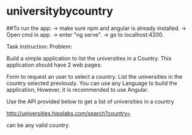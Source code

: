 # universitybycountry

##To run the app:
-> make sure npm and angular is already installed.
-> Open cmd in app.
-> enter "ng serve".
-> go to localhost:4200.

Task instruction:
Problem:

Build a simple application to list the universities in a Country. This application should have 2 web pages:

Form to request an user to select a country.
List the universities in the country selected previously.
You can use any Language to build the application, However, it is recommended to use Angular.


Use the API provided below to get a list of universities in a country

http://universities.hipolabs.com/search?country=

can be any valid country.
